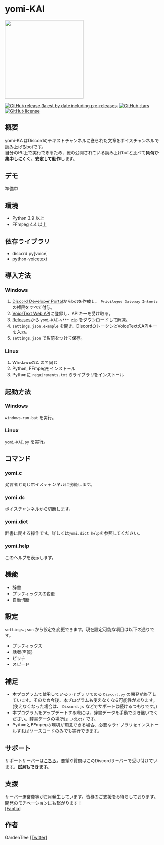 # yomi-KAI

<img src="https://user-images.githubusercontent.com/57281730/133915187-dca595e9-bbb5-4c6b-9ef0-88a3d3d20385.png" width="256">

[![GitHub release (latest by date including pre-releases)](https://img.shields.io/github/v/release/Garden-Tree/yomi-KAI?include_prereleases)](https://github.com/Garden-Tree/yomi-KAI/releases)
[![GitHub stars](https://img.shields.io/github/stars/Garden-Tree/yomi-KAI)](https://github.com/Garden-Tree/yomi-KAI/stargazers)
[![GitHub license](https://img.shields.io/github/license/Garden-Tree/yomi-KAI)](https://github.com/Garden-Tree/yomi-KAI/blob/main/LICENSE)

## 概要

yomi-KAIはDiscordのテキストチャンネルに送られた文章をボイスチャンネルで読み上げるbotです。  
自分のPC上で実行できるため、他の公開されている読み上げbotと比べて**負荷が集中しにくく、安定して動作**します。

## デモ

準備中

## 環境

- Python 3.9 以上
- FFmpeg 4.4 以上

## 依存ライブラリ

- discord.py[voice]
- python-voicetext

## 導入方法

### Windows

1. [Discord Developer Portal](https://discord.com/developers/applications)からbotを作成し、 `Privileged Gateway Intents` の権限をすべて付与。
1. [VoiceText Web API](https://cloud.voicetext.jp/webapi)に登録し、APIキーを受け取る。
1. [Releases](https://github.com/Garden-Tree/yomi-KAI/releases/latest)から `yomi-KAI-v***.zip` をダウンロードして解凍。
1. `settings.json.example` を開き、DiscordのトークンとVoiceTextのAPIキーを入力。
1. `settings.json` で名前をつけて保存。

### Linux

1. Windowsの2. まで同じ
1. Python, FFmpegをインストール
1. Pythonに `requirements.txt` のライブラリをインストール

## 起動方法

### Windows

`windows-run.bat` を実行。

### Linux

`yomi-KAI.py` を実行。

## コマンド

### yomi.c

発言者と同じボイスチャンネルに接続します。

### yomi.dc

ボイスチャンネルから切断します。

### yomi.dict

辞書に関する操作です。詳しくは`yomi.dict help`を参照してください。

### yomi.help

このヘルプを表示します。

## 機能

- 辞書
- プレフィックスの変更
- 自動切断

## 設定

`settings.json` から設定を変更できます。現在設定可能な項目は以下の通りです。

- プレフィックス
- 話者(声質)
- ピッチ
- スピード

## 補足

- 本ブログラムで使用しているライブラリである `Discord.py` の開発が終了しています。そのため今後、本ブログラムも使えなくなる可能性があります。(使えなくなった場合は、 `Discord.js` などでサポートは続けるつもりです。)
- 本プログラムをアップデートする際には、辞書データを手動で引き継いでください。辞書データの場所は `./dict/` です。
- PythonとFFmpegの環境が用意できる場合、必要なライブラリをインストールすればソースコードのみでも実行できます。

## サポート

サポートサーバーは[こちら](https://discord.gg/DWEQ2cP3KZ)。要望や質問はこのDiscordサーバーで受け付けています。**試用もできます。**

## 支援

サーバー運営費等が毎月発生しています。皆様のご支援をお待ちしております。開発のモチベーションにも繋がります！  
[[Fantia]](https://fantia.jp/fanclubs/254049)

## 作者

GardenTree [[Twitter]](https://twitter.com/Garden__Tree)
